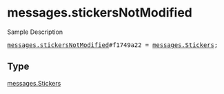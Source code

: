 # messages.stickersNotModified

Sample Description

<pre>
<a href="../constructor/messages.stickersNotModified.md">messages.stickersNotModified</a>#f1749a22 = <a href="../type/messages.Stickers.md">messages.Stickers</a>;</pre>

## Type

<a href="../type/messages.Stickers.md">messages.Stickers</a>
